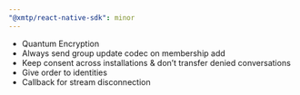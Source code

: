 ```yaml
---
"@xmtp/react-native-sdk": minor
---
```


- Quantum Encryption
- Always send group update codec on membership add
- Keep consent across installations & don’t transfer denied conversations
- Give order to identities
- Callback for stream disconnection
